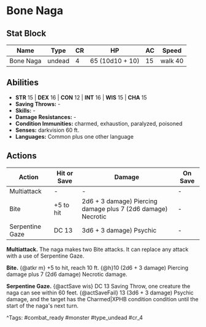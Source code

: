 # Bone Naga

## Stat Block

| Name | Type | CR | HP | AC | Speed |
|------|------|----|----|----|-------|
| Bone Naga | undead | 4 | 65 (10d10 + 10) | 15 | walk 40 |

## Abilities

- **STR** 15 | **DEX** 16 | **CON** 12 | **INT** 16 | **WIS** 15 | **CHA** 15
- **Saving Throws:** -  
- **Skills:** -  
- **Damage Resistances:** -  
- **Condition Immunities:** charmed, exhaustion, paralyzed, poisoned  
- **Senses:** darkvision 60 ft.  
- **Languages:** Common plus one other language


## Actions

| Action | Hit or Save | Damage | On Save |
|--------|--------------|--------|----------|
| Multiattack | - | - | - |
| Bite | +5 to hit | 2d6 + 3 damage) Piercing damage plus 7 (2d6 damage) Necrotic | - |
| Serpentine Gaze | DC 13 | 3d6 + 3 damage) Psychic | - |

**Multiattack.** The naga makes two Bite attacks. It can replace any attack with a use of Serpentine Gaze.

**Bite.** {@atkr m} +5 to hit, reach 10 ft. {@h}10 (2d6 + 3 damage) Piercing damage plus 7 (2d6 damage) Necrotic damage.

**Serpentine Gaze.** {@actSave wis} DC 13 Saving Throw, one creature the naga can see within 60 feet. {@actSaveFail} 13 (3d6 + 3 damage) Psychic damage, and the target has the Charmed|XPHB condition condition until the start of the naga's next turn.


^Tags: #combat_ready #monster #type_undead #cr_4
